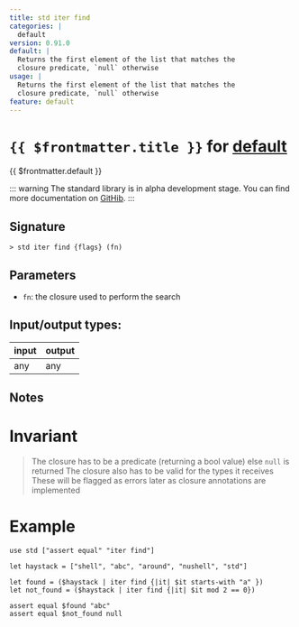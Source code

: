 ```yaml
---
title: std iter find
categories: |
  default
version: 0.91.0
default: |
  Returns the first element of the list that matches the
  closure predicate, `null` otherwise
usage: |
  Returns the first element of the list that matches the
  closure predicate, `null` otherwise
feature: default
---
```

<!-- This file is automatically generated. Please edit the command in https://github.com/nushell/nushell instead. -->

# `{{ $frontmatter.title }}` for [default](/commands/categories/default.md)

<div class='command-title'>{{ $frontmatter.default }}</div>


::: warning
The standard library is in alpha development stage. You can find more documentation on [GitHib](https://github.com/nushell/nushell/tree/main/crates/nu-std).
:::
## Signature

```> std iter find {flags} (fn)```

## Parameters

 -  `fn`: the closure used to perform the search


## Input/output types:

| input | output |
| ----- | ------ |
| any   | any    |

## Notes
# Invariant
> The closure has to be a predicate (returning a bool value)
> else `null` is returned
> The closure also has to be valid for the types it receives
> These will be flagged as errors later as closure annotations
> are implemented

# Example
```
use std ["assert equal" "iter find"]

let haystack = ["shell", "abc", "around", "nushell", "std"]

let found = ($haystack | iter find {|it| $it starts-with "a" })
let not_found = ($haystack | iter find {|it| $it mod 2 == 0})

assert equal $found "abc"
assert equal $not_found null
```